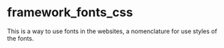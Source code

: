 framework_fonts_css
===================

This is a way to use fonts in the websites, a nomenclature for use styles of the fonts.
